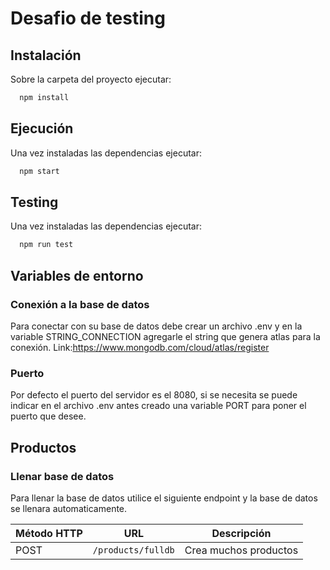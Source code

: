 # Desafio de testing




## Instalación

Sobre la carpeta del proyecto ejecutar:

```bash
  npm install 
```
## Ejecución

Una vez instaladas las dependencias ejecutar:

```bash
  npm start
```    

## Testing

Una vez instaladas las dependencias ejecutar:

```bash
  npm run test
```    

## Variables de entorno

### Conexión a la base de datos

Para conectar con su base de datos debe crear un archivo .env y en la variable STRING_CONNECTION agregarle el string que genera atlas para la conexión.
Link:https://www.mongodb.com/cloud/atlas/register
### Puerto
Por defecto el puerto del servidor es el 8080, si se necesita se puede indicar en el archivo .env antes creado una variable PORT para poner el puerto que desee.

## Productos

### Llenar base de datos

Para llenar la base de datos utilice el siguiente endpoint y la base de datos se llenara automaticamente.


| Método HTTP | URL                                  | Descripción                                         |
| ----------- | ------------------------------------ | --------------------------------------------------- |
| POST        | `/products/fulldb`                      | Crea muchos productos                            |
